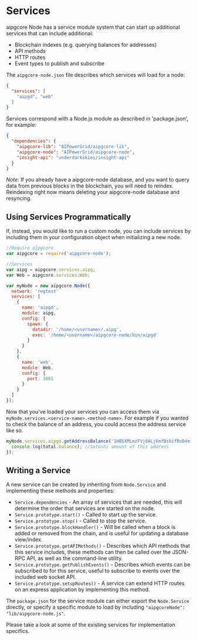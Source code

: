 # Services
aipgcore Node has a service module system that can start up additional services that can include additional:
- Blockchain indexes (e.g. querying balances for addresses)
- API methods
- HTTP routes
- Event types to publish and subscribe

The `aipgcore-node.json` file describes which services will load for a node:

```json
{
  "services": [
    "aipgd", "web"
  ]
}
```

Services correspond with a Node.js module as described in 'package.json', for example:

```json
{
  "dependencies": {
    "aipgcore-lib": "AIPowerGrid/aipgcore-lib",
    "aipgcore-node": "AIPowerGrid/aipgcore-node",
    "insight-api": "underdarkskies/insight-api"
  }
}
```

_Note:_ If you already have a aipgcore-node database, and you want to query data from previous blocks in the blockchain, you will need to reindex. Reindexing right now means deleting your aipgcore-node database and resyncing.

## Using Services Programmatically
If, instead, you would like to run a custom node, you can include services by including them in your configuration object when initializing a new node.

```js
//Require aipgcore
var aipgcore = require('aipgcore-node');

//Services
var aipg = aipgcore.services.aipg;
var Web = aipgcore.services.Web;

var myNode = new aipgcore.Node({
  network: 'regtest'
  services: [
    {
      name: 'aipgd',
      module: aipg,
      config: {
        spawn: {
          datadir: '/home/<username>/.aipg',
          exec: '/home/<username>/aipgcore-node/bin/aipgd'
        }
      }
    },
    {
      name: 'web',
      module: Web,
      config: {
        port: 3001
      }
    }
  ]
});
```

Now that you've loaded your services you can access them via `myNode.services.<service-name>.<method-name>`. For example if you wanted to check the balance of an address, you could access the address service like so.

```js
myNode.services.aipgd.getAddressBalance('1HB5XMLmzFVj8ALj6mfBsbifRoD4miY36v', false, function(err, total) {
  console.log(total.balance); //Satoshi amount of this address
});
```

## Writing a Service
A new service can be created by inheriting from `Node.Service` and implementing these methods and properties:
- `Service.dependencies` -  An array of services that are needed, this will determine the order that services are started on the node.
- `Service.prototype.start()` - Called to start up the service.
- `Service.prototype.stop()` - Called to stop the service.
- `Service.prototype.blockHandler()` - Will be called when a block is added or removed from the chain, and is useful for updating a database view/index.
- `Service.prototype.getAPIMethods()` - Describes which API methods that this service includes, these methods can then be called over the JSON-RPC API, as well as the command-line utility.
- `Service.prototype.getPublishEvents()` - Describes which events can be subscribed to for this service, useful to subscribe to events over the included web socket API.
- `Service.prototype.setupRoutes()` - A service can extend HTTP routes on an express application by implementing this method.

The `package.json` for the service module can either export the `Node.Service` directly, or specify a specific module to load by including `"aipgcoreNode": "lib/aipgcore-node.js"`.

Please take a look at some of the existing services for implementation specifics.

